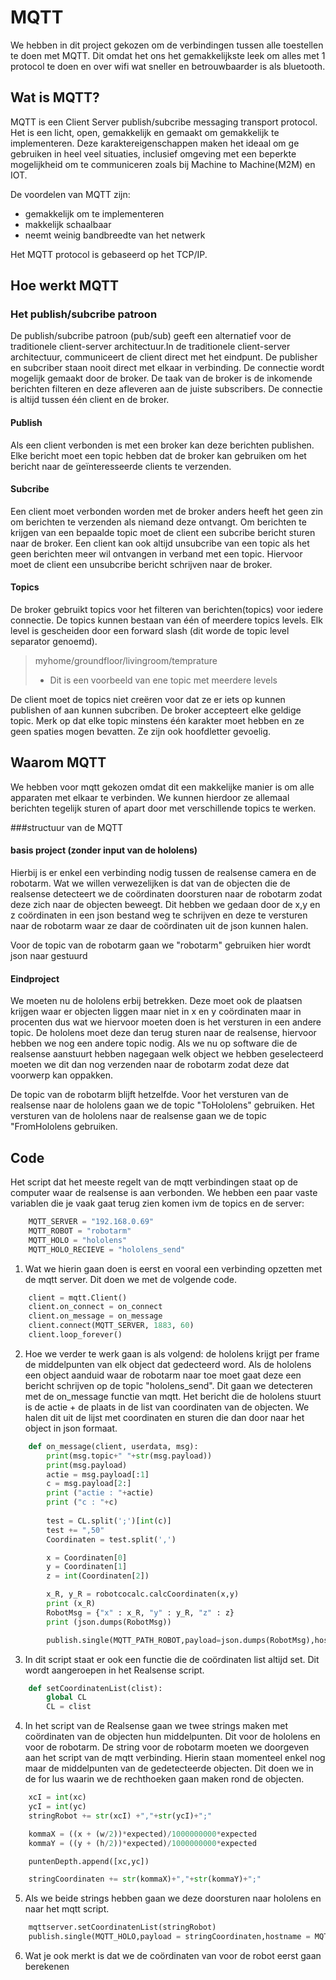 # MQTT

We hebben in dit project gekozen om de verbindingen tussen alle toestellen te doen met MQTT. Dit omdat het ons het gemakkelijkste leek om alles met 1 protocol te doen en over wifi wat sneller en betrouwbaarder is als bluetooth.

## Wat is MQTT?

MQTT is een Client Server publish/subcribe messaging transport protocol. Het is een licht, open, gemakkelijk en gemaakt om gemakkelijk te implementeren. Deze karaktereigenschappen maken het ideaal om ge gebruiken in heel veel situaties, inclusief omgeving met een beperkte mogelijkheid om te communiceren zoals bij Machine to Machine(M2M) en IOT.

De voordelen van MQTT zijn:
* gemakkelijk om te implementeren
* makkelijk schaalbaar
* neemt weinig bandbreedte van het netwerk

Het MQTT protocol is gebaseerd op het TCP/IP.

## Hoe werkt MQTT
### Het publish/subcribe patroon
De publish/subcribe patroon (pub/sub) geeft een alternatief voor de traditionele client-server architectuur.In de traditionele client-server architectuur, communiceert de client direct met het eindpunt. De publisher en subcriber staan nooit direct met elkaar in verbinding. De connectie wordt mogelijk gemaakt door de broker. De taak van de broker is de inkomende berichten filteren en deze afleveren aan de juiste subscribers. De connectie is altijd tussen één client en de broker.

#### Publish
Als een client verbonden is met een broker kan deze berichten publishen. Elke bericht moet een topic hebben dat de broker kan gebruiken om het bericht naar de geïnteresseerde clients te verzenden.

#### Subcribe
Een client moet verbonden worden met de broker anders heeft het geen zin om berichten te verzenden als niemand deze ontvangt. Om berichten te krijgen van een bepaalde topic moet de client een subcribe bericht sturen naar de broker.
Een client kan ook altijd unsubcribe van een topic als het geen berichten meer wil ontvangen in verband met een topic. Hiervoor moet de client een unsubcribe bericht schrijven naar de broker.

#### Topics
De broker gebruikt topics voor het filteren van berichten(topics) voor iedere connectie. De topics kunnen bestaan van één of meerdere topics levels. Elk level is gescheiden door een forward slash (dit worde de topic level separator genoemd).

> myhome/groundfloor/livingroom/temprature
> - Dit is een voorbeeld van ene topic met meerdere levels

De client moet de topics niet creëren voor dat ze er iets op kunnen publishen of aan kunnen subcriben. De broker accepteert elke geldige topic.
Merk op dat elke topic minstens één karakter moet hebben en ze geen spaties mogen bevatten. Ze zijn ook hoofdletter gevoelig.

## Waarom MQTT
We hebben voor mqtt gekozen omdat dit een makkelijke manier is om alle apparaten met elkaar te verbinden. We kunnen hierdoor ze allemaal berichten tegelijk sturen of apart door met verschillende topics te werken.

###structuur van de MQTT
#### basis project (zonder input van de hololens)
Hierbij is er enkel een verbinding nodig tussen de realsense camera en de robotarm. Wat we willen verwezelijken is dat van de objecten die de realsense detecteert we de coördinaten doorsturen naar de robotarm zodat deze zich naar de objecten beweegt.
Dit hebben we gedaan door de x,y en z coördinaten in een json bestand weg te schrijven en deze te versturen naar de robotarm waar ze daar de coördinaten uit de json kunnen halen.

Voor de topic van de robotarm gaan we "robotarm" gebruiken hier wordt json naar gestuurd


#### Eindproject
We moeten nu de hololens erbij betrekken. Deze moet ook de plaatsen krijgen waar er objecten liggen maar niet in x en y coördinaten maar in procenten dus wat we hiervoor moeten doen is het versturen in een andere topic. De hololens moet deze dan terug sturen naar de realsense, hiervoor hebben we nog een andere topic nodig. Als we nu op software die de realsense aanstuurt hebben nagegaan welk object we hebben geselecteerd moeten we dit dan nog verzenden naar de robotarm zodat deze dat voorwerp kan oppakken.

De topic van de robotarm blijft hetzelfde.
Voor het versturen van de realsense naar de hololens gaan we de topic "ToHololens" gebruiken.
Het versturen van de hololens naar de realsense gaan we de topic "FromHololens gebruiken.

## Code
Het script dat het meeste regelt van de mqtt verbindingen staat op de computer waar de realsense is aan verbonden. 
We hebben een paar vaste variablen die je vaak gaat terug zien komen ivm de topics en de server:
```Python
    MQTT_SERVER = "192.168.0.69"
    MQTT_ROBOT = "robotarm"
    MQTT_HOLO = "hololens"
    MQTT_HOLO_RECIEVE = "hololens_send"
```

1. Wat we hierin gaan doen is eerst en vooral een verbinding opzetten met de mqtt server. Dit doen we met de volgende code.
```Python
    client = mqtt.Client()
    client.on_connect = on_connect
    client.on_message = on_message
    client.connect(MQTT_SERVER, 1883, 60)
    client.loop_forever()
```
2. Hoe we verder te werk gaan is als volgend: de hololens krijgt per frame de middelpunten van elk object dat gedecteerd word. Als de hololens een object aanduid waar de robotarm naar toe moet gaat deze een bericht schrijven op de topic "hololens_send". Dit gaan we detecteren met de on_message functie van mqtt. Het bericht die de hololens stuurt is de actie + de plaats in de list van coordinaten van de objecten. We halen dit uit de lijst met coordinaten en sturen die dan door naar het object in json formaat.
```Python
    def on_message(client, userdata, msg):
        print(msg.topic+" "+str(msg.payload))
        print(msg.payload)
        actie = msg.payload[:1]
        c = msg.payload[2:]
        print ("actie : "+actie)
        print ("c : "+c)
        
        test = CL.split(';')[int(c)]
        test += ",50"
        Coordinaten = test.split(',')

        x = Coordinaten[0]
        y = Coordinaten[1]
        z = int(Coordinaten[2])

        x_R, y_R = robotcocalc.calcCoordinaten(x,y)
        print (x_R)
        RobotMsg = {"x" : x_R, "y" : y_R, "z" : z}
        print (json.dumps(RobotMsg))

        publish.single(MQTT_PATH_ROBOT,payload=json.dumps(RobotMsg),hostname=MQTT_SERVER)
```
3. In dit script staat er ook een functie die de coördinaten list altijd set. Dit wordt aangeroepen in het Realsense script. 
```Python
    def setCoordinatenList(clist):
        global CL
        CL = clist
```
4. In het script van de Realsense gaan we twee strings maken met coördinaten van de objecten hun middelpunten. Dit voor de hololens en voor de robotarm. De string voor de robotarm moeten we doorgeven aan het script van de mqtt verbinding. Hierin staan momenteel enkel nog maar de middelpunten van de gedetecteerde objecten. Dit doen we in de for lus waarin we de rechthoeken gaan maken rond de objecten.
```Python
    xcI = int(xc)
    ycI = int(yc)
    stringRobot += str(xcI) +","+str(ycI)+";"

    kommaX = ((x + (w/2))*expected)/1000000000*expected
    kommaY = ((y + (h/2))*expected)/1000000000*expected

    puntenDepth.append([xc,yc])

    stringCoordinaten += str(kommaX)+","+str(kommaY)+";"
```
5. Als we beide strings hebben gaan we deze doorsturen naar hololens en naar het mqtt script.
```Python
    mqttserver.setCoordinatenList(stringRobot)
    publish.single(MQTT_HOLO,payload = stringCoordinaten,hostname = MQTT_SERVER)
```
6. Wat je ook merkt is dat we de coördinaten van voor de robot eerst gaan berekenen 